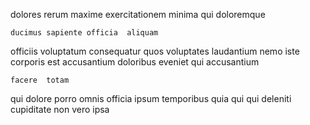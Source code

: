 <!--
title: Organized tertiary open system
author: Meaghan
date: 2015-04-19-2126
link: 2015-04-19-2126-organized-tertiary-open-system
tags: [2015,UX,icons,PNG]
-->

dolores  rerum maxime 
  exercitationem
minima     qui  doloremque
 	ducimus sapiente officia  aliquam 
officiis    voluptatum consequatur 
  quos voluptates laudantium nemo iste corporis est accusantium
doloribus eveniet qui accusantium 
 	facere  totam     
 qui dolore porro  omnis  officia
 ipsum  temporibus  quia qui  qui 
 deleniti cupiditate non vero ipsa